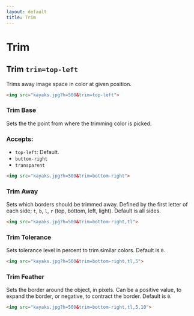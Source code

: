 ```yaml
---
layout: default
title: Trim
---
```


# Trim

## Trim `trim=top-left`

Trims away image space in color at given position.

~~~ html
<img src="kayaks.jpg?h=500&trim=top-left">
~~~

### Trim Base

Sets the the point from where the trimming color is picked.

### Accepts: 

- `top-left`: Default.
- `buttom-right`
- `transparent`

~~~ html
<img src="kayaks.jpg?h=500&trim=bottom-right">
~~~

### Trim Away

Sets which borders should be trimmed away. Defined by the first letter of each side; `t`, `b`, `l`, `r` (top, bottom, left, light). Default is all sides.

~~~ html
<img src="kayaks.jpg?h=500&trim=bottom-right,tl">
~~~

### Trim Tolerance

Sets tolerance level in percent to trim similar colors. Default is `0`.

~~~ html
<img src="kayaks.jpg?h=500&trim=bottom-right,tl,5">
~~~

### Trim Feather

Sets the border around the object, in pixels. Can be a positive value, to expand the border, or negative, to contract the border. Default is `0`.

~~~ html
<img src="kayaks.jpg?h=500&trim=bottom-right,tl,5,10">
~~~